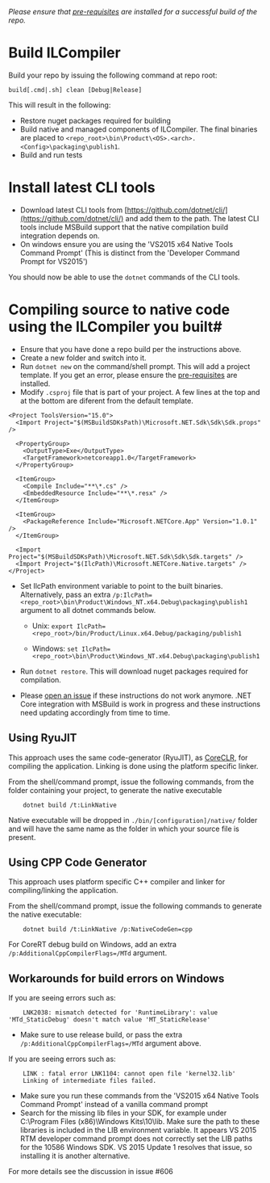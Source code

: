_Please ensure that [pre-requisites](prerequisites-for-building.md) are installed for a successful build of the repo._

# Build ILCompiler #

Build your repo by issuing the following command at repo root:

```
build[.cmd|.sh] clean [Debug|Release]
```

This will result in the following:

- Restore nuget packages required for building
- Build native and managed components of ILCompiler. The final binaries are placed to `<repo_root>\bin\Product\<OS>.<arch>.<Config>\packaging\publish1`.
- Build and run tests

# Install latest CLI tools

* Download latest CLI tools from [https://github.com/dotnet/cli/](https://github.com/dotnet/cli/) and add them to the path. The latest CLI tools include MSBuild support that the native compilation build integration depends on.
* On windows ensure you are using the 'VS2015 x64 Native Tools Command Prompt'
    (This is distinct from the 'Developer Command Prompt for VS2015')

You should now be able to use the `dotnet` commands of the CLI tools.

# Compiling source to native code using the ILCompiler you built#

* Ensure that you have done a repo build per the instructions above.
* Create a new folder and switch into it. 
* Run `dotnet new` on the command/shell prompt. This will add a project template. If you get an error, please ensure the [pre-requisites](prerequisites-for-building.md) are installed. 
* Modify `.csproj` file that is part of your project. A few lines at the top and at the bottom are diferent from the default template.

```
<Project ToolsVersion="15.0">
  <Import Project="$(MSBuildSDKsPath)\Microsoft.NET.Sdk\Sdk\Sdk.props" />

  <PropertyGroup>
    <OutputType>Exe</OutputType>
    <TargetFramework>netcoreapp1.0</TargetFramework>
  </PropertyGroup>

  <ItemGroup>
    <Compile Include="**\*.cs" />
    <EmbeddedResource Include="**\*.resx" />
  </ItemGroup>

  <ItemGroup>
    <PackageReference Include="Microsoft.NETCore.App" Version="1.0.1" />
  </ItemGroup>

  <Import Project="$(MSBuildSDKsPath)\Microsoft.NET.Sdk\Sdk\Sdk.targets" />
  <Import Project="$(IlcPath)\Microsoft.NETCore.Native.targets" />
</Project>

```

* Set IlcPath environment variable to point to the built binaries. Alternatively, pass an extra `/p:IlcPath=<repo_root>\bin\Product\Windows_NT.x64.Debug\packaging\publish1` argument to all dotnet commands below.

    * Unix: `export IlcPath=<repo_root>/bin/Product/Linux.x64.Debug/packaging/publish1`

    * Windows: `set IlcPath=<repo_root>\bin\Product\Windows_NT.x64.Debug\packaging\publish1`

* Run `dotnet restore`. This will download nuget packages required for compilation.

* Please [open an issue](https://github.com/dotnet/corert/issues) if these instructions do not work anymore. .NET Core integration with MSBuild is work in progress and these instructions need updating accordingly from time to time.

## Using RyuJIT ##

This approach uses the same code-generator (RyuJIT), as [CoreCLR](https://github.com/dotnet/coreclr), for compiling the application. Linking is done using the platform specific linker.

From the shell/command prompt, issue the following commands, from the folder containing your project, to generate the native executable

``` 
    dotnet build /t:LinkNative
``` 

Native executable will be dropped in `./bin/[configuration]/native/` folder and will have the same name as the folder in which your source file is present.

## Using CPP Code Generator ##

This approach uses platform specific C++ compiler and linker for compiling/linking the application.

From the shell/command prompt, issue the following commands to generate the native executable:

``` 
    dotnet build /t:LinkNative /p:NativeCodeGen=cpp
```

For CoreRT debug build on Windows, add an extra `/p:AdditionalCppCompilerFlags=/MTd` argument.

## Workarounds for build errors on Windows ##

If you are seeing errors such as:

```
    LNK2038: mismatch detected for 'RuntimeLibrary': value 'MTd_StaticDebug' doesn't match value 'MT_StaticRelease'
```

- Make sure to use release build, or pass the extra `/p:AdditionalCppCompilerFlags=/MTd` argument above.

If you are seeing errors such as: 

```
    LINK : fatal error LNK1104: cannot open file 'kernel32.lib'
    Linking of intermediate files failed.
```

 - Make sure you run these commands from the 'VS2015 x64 Native Tools Command Prompt' instead of a vanilla command prompt
 - Search for the missing lib files in your SDK, for example under C:\Program Files (x86)\Windows Kits\10\lib. Make sure the path to these libraries is included in the LIB environment variable. It appears VS 2015 RTM developer command prompt does not correctly set the LIB paths for the 10586 Windows SDK. VS 2015 Update 1 resolves that issue, so installing it is another alternative.

For more details see the discussion in issue #606
